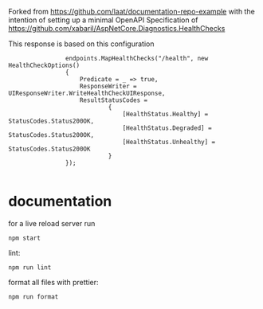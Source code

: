 Forked from https://github.com/laat/documentation-repo-example with the intention of 
setting up a minimal OpenAPI Specification of 
https://github.com/xabaril/AspNetCore.Diagnostics.HealthChecks

This response is based on this configuration 

```
                endpoints.MapHealthChecks("/health", new HealthCheckOptions()
                {
                    Predicate = _ => true,
                    ResponseWriter = UIResponseWriter.WriteHealthCheckUIResponse,
                    ResultStatusCodes =
                            {
                                [HealthStatus.Healthy] = StatusCodes.Status200OK,
                                [HealthStatus.Degraded] = StatusCodes.Status200OK,
                                [HealthStatus.Unhealthy] = StatusCodes.Status200OK
                            }
                });


```

# documentation

for a live reload server run

```
npm start
```

lint:

```
npm run lint
```

format all files with prettier:

```
npm run format
```
